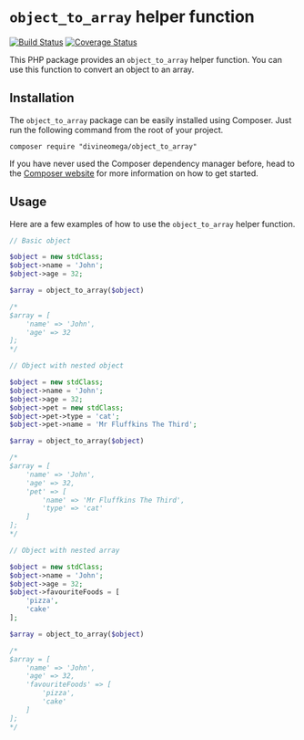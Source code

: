 
# `object_to_array` helper function

[![Build Status](https://travis-ci.org/DivineOmega/object_to_array.svg?branch=master)](https://travis-ci.org/DivineOmega/object_to_array)
[![Coverage Status](https://coveralls.io/repos/github/DivineOmega/object_to_array/badge.svg?branch=master)](https://coveralls.io/github/DivineOmega/object_to_array?branch=master)

This PHP package provides an `object_to_array` helper function. You can use this function to convert an object to an array.

## Installation

The `object_to_array` package can be easily installed using Composer. Just run the following command from the root of your project.

```
composer require "divineomega/object_to_array"
```

If you have never used the Composer dependency manager before, head to the [Composer website](https://getcomposer.org/) for more information on how to get started.

## Usage

Here are a few examples of how to use the `object_to_array` helper function.

```php
// Basic object

$object = new stdClass;
$object->name = 'John';
$object->age = 32;

$array = object_to_array($object)

/*
$array = [
    'name' => 'John',
    'age' => 32
];
*/
```

```php
// Object with nested object

$object = new stdClass;
$object->name = 'John';
$object->age = 32;
$object->pet = new stdClass;
$object->pet->type = 'cat';
$object->pet->name = 'Mr Fluffkins The Third';

$array = object_to_array($object)

/*
$array = [
    'name' => 'John',
    'age' => 32,
    'pet' => [
        'name' => 'Mr Fluffkins The Third',
        'type' => 'cat'
    ]
];
*/
```

```php
// Object with nested array

$object = new stdClass;
$object->name = 'John';
$object->age = 32;
$object->favouriteFoods = [
    'pizza',
    'cake'
];

$array = object_to_array($object)

/*
$array = [
    'name' => 'John',
    'age' => 32,
    'favouriteFoods' => [
        'pizza',
        'cake'
    ]
];
*/
```
